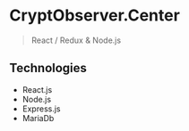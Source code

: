 # CryptObserver.Center

> React / Redux & Node.js 

## Technologies
 * React.js
 * Node.js 
 * Express.js 
 * MariaDb